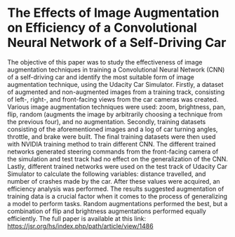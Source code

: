 # The Effects of Image Augmentation on Efficiency of a Convolutional Neural Network of a Self-Driving Car
The objective of this paper was to study the effectiveness of image augmentation techniques in training a Convolutional Neural Network (CNN) of a self-driving car and identify the most suitable form of image augmentation technique, using the Udacity Car Simulator. Firstly, a dataset of augmented and non-augmented images from a training track, consisting of left-, right-, and front-facing views from the car cameras was created. Various image augmentation techniques were used: zoom, brightness, pan, flip, random (augments the image by arbitrarily choosing a technique from the previous four), and no augmentation. Secondly, training datasets consisting of the aforementioned images and a log of car turning angles, throttle, and brake were built. The final training datasets were then used with NVIDIA training method to train different CNN. The different trained networks generated steering commands from the front-facing camera of the simulation and test track had no effect on the generalization of the CNN. Lastly, different trained networks were used on the test track of Udacity Car Simulator to calculate the following variables: distance travelled, and number of crashes made by the car. After these values were acquired, an efficiency analysis was performed. The results suggested augmentation of training data is a crucial factor when it comes to the process of generalizing a model to perform tasks. Random augmentations performed the best, but a combination of flip and brightness augmentations performed equally efficiently.
The full paper is available at this link: https://jsr.org/hs/index.php/path/article/view/1486

